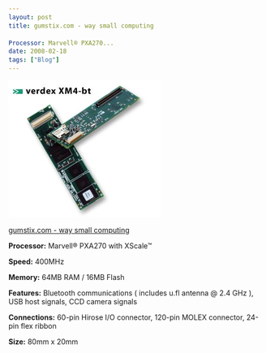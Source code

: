 ```yaml
---
layout: post
title: gumstix.com - way small computing

Processor: Marvell® PXA270...
date: 2008-02-18
tags: ["Blog"]
---
```


![](k3Im6rfOq5lc6lazlhpXZwcT_400.jpg)  

[gumstix.com - way small computing](http://www.gumstix.com/store/catalog/product_info.php?cPath=27&products_id=177)

**Processor:** Marvell® PXA270 with XScale™

**Speed:** 400MHz

**Memory:** 64MB RAM / 16MB Flash

**Features:** 
Bluetooth communications ( includes u.fl antenna @ 2.4 GHz ),
USB host signals,
CCD camera signals

**Connections:** 
60-pin Hirose I/O connector,
120-pin MOLEX connector,
24-pin flex ribbon

**Size:** 80mm x 20mm